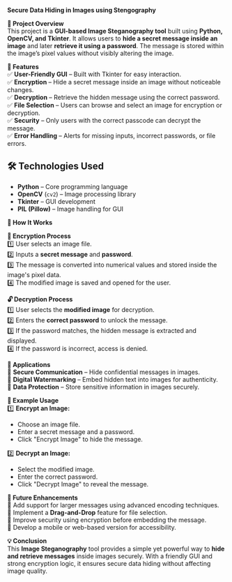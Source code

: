 **Secure Data Hiding in Images using Stengography**  

**📌 Project Overview**  
This project is a **GUI-based Image Steganography tool** built using **Python, OpenCV, and Tkinter**. It allows users to **hide a secret message inside an image** and later **retrieve it using a password**. The message is stored within the image’s pixel values without visibly altering the image.  

**🎯 Features**  
✅ **User-Friendly GUI** – Built with Tkinter for easy interaction.  
✅ **Encryption** – Hide a secret message inside an image without noticeable changes.  
✅ **Decryption** – Retrieve the hidden message using the correct password.  
✅ **File Selection** – Users can browse and select an image for encryption or decryption.  
✅ **Security** – Only users with the correct passcode can decrypt the message.  
✅ **Error Handling** – Alerts for missing inputs, incorrect passwords, or file errors.  

## **🛠️ Technologies Used**  
- **Python** – Core programming language  
- **OpenCV** (`cv2`) – Image processing library  
- **Tkinter** – GUI development  
- **PIL (Pillow)** – Image handling for GUI  

**🚀 How It Works**  

**🔐 Encryption Process**  
1️⃣ User selects an image file.  
2️⃣ Inputs a **secret message** and **password**.  
3️⃣ The message is converted into numerical values and stored inside the image's pixel data.  
4️⃣ The modified image is saved and opened for the user.  

**🔓 Decryption Process**  
1️⃣ User selects the **modified image** for decryption.  
2️⃣ Enters the **correct password** to unlock the message.  
3️⃣ If the password matches, the hidden message is extracted and displayed.  
4️⃣ If the password is incorrect, access is denied.  

**🌟 Applications**  
🔹 **Secure Communication** – Hide confidential messages in images.  
🔹 **Digital Watermarking** – Embed hidden text into images for authenticity.  
🔹 **Data Protection** – Store sensitive information in images securely.  

**📸 Example Usage**  
1️⃣ **Encrypt an Image:**  
   - Choose an image file.  
   - Enter a secret message and a password.  
   - Click "Encrypt Image" to hide the message.  

2️⃣ **Decrypt an Image:**  
   - Select the modified image.  
   - Enter the correct password.  
   - Click "Decrypt Image" to reveal the message.

**📝 Future Enhancements**  
🔹 Add support for larger messages using advanced encoding techniques.  
🔹 Implement a **Drag-and-Drop** feature for file selection.  
🔹 Improve security using encryption before embedding the message.  
🔹 Develop a mobile or web-based version for accessibility.  

**💡 Conclusion**  
This **Image Steganography** tool provides a simple yet powerful way to **hide and retrieve messages** inside images securely. With a friendly GUI and strong encryption logic, it ensures secure data hiding without affecting image quality.  
